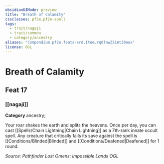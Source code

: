 ```yaml
---
obsidianUIMode: preview
title: "Breath of Calamity"
cssclasses: pf2e,pf2e-spell
tags:
  - trait/nagaji
  - trait/common
  - category/ancestry
aliases: "Compendium.pf2e.feats-srd.Item.rq0lnwZ51AtJ0aux"
license: OGL
---
```

# Breath of Calamity
## Feat 17
### [[nagaji]]

**Category** ancestry; 




Your roar shakes the earth and splits the heavens. Once per day, you can cast [[Spells/Chain Lightning|Chain Lightning]] as a 7th-rank innate occult spell. Any creature that critically fails its save against the spell is [[Conditions/Blinded|Blinded]] and [[Conditions/Deafened|Deafened]] for 1 round.

*Source: Pathfinder Lost Omens: Impossible Lands*
*OGL*